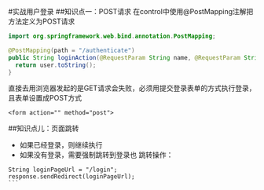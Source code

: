 #实战用户登录
##知识点一：POST请求
在control中使用@PostMapping注解把方法定义为POST请求
```Java
import org.springframework.web.bind.annotation.PostMapping;

@PostMapping(path = "/authenticate")
public String loginAction(@RequestParam String name, @RequestParam String password) {
  return user.toString();
}
```
直接去用浏览器发起的是GET请求会失败，必须用提交登录表单的方式执行登录，且表单设置成POST方式
```
<form action="" method="post">
```

##知识点儿：页面跳转
* 如果已经登录，则继续执行
* 如果没有登录，需要强制跳转到登录也
跳转操作：
````
String loginPageUrl = "/login";
response.sendRedirect(loginPageUrl);
```